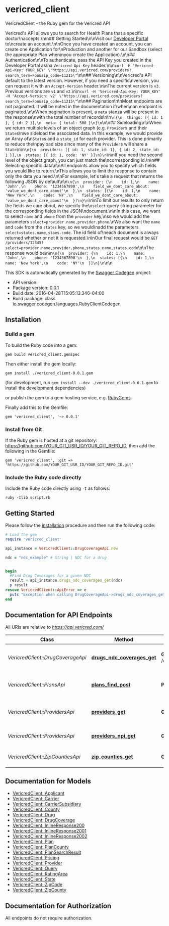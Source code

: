 # vericred_client

VericredClient - the Ruby gem for the Vericred API

Vericred's API allows you to search for Health Plans that a specific doctor\naccepts.\n\n## Getting Started\n\nVisit our [Developer Portal](https://vericred.3scale.net/access_code?access_code=vericred&cms_token=3545ca52af07bde85b7c0c3aa9d1985e) to\ncreate an account.\n\nOnce you have created an account, you can create one Application for\nProduction and another for our Sandbox (select the appropriate Plan when\nyou create the Application).\n\n## Authentication\n\nTo authenticate, pass the API Key you created in the Developer Portal as\na `Vericred-Api-Key` header.\n\n`curl -H 'Vericred-Api-Key: YOUR_KEY' \"https://api.vericred.com/providers?search_term=Foo&zip_code=11215\"`\n\n## Versioning\n\nVericred's API default to the latest version.  However, if you need a specific\nversion, you can request it with an `Accept-Version` header.\n\nThe current version is `v3`.  Previous versions are `v1` and `v2`.\n\n`curl -H 'Vericred-Api-Key: YOUR_KEY' -H 'Accept-Version: v2' \"https://api.vericred.com/providers?search_term=Foo&zip_code=11215\"`\n\n## Pagination\n\nMost endpoints are not paginated.  It will be noted in the documentation if/when\nan endpoint is paginated.\n\nWhen pagination is present, a `meta` stanza will be present in the response\nwith the total number of records\n\n```\n{\n  things: [{ id: 1 }, { id: 2 }],\n  meta: { total: 500 }\n}\n```\n\n## Sideloading\n\nWhen we return multiple levels of an object graph (e.g. `Provider`s and their `State`s\nwe sideload the associated data.  In this example, we would provide an Array of\n`State`s and a `state_id` for each provider.  This is done primarily to reduce the\npayload size since many of the `Provider`s will share a `State`\n\n```\n{\n  providers: [{ id: 1, state_id: 1}, { id: 2, state_id: 1 }],\n  states: [{ id: 1, code: 'NY' }]\n}\n```\n\nIf you need the second level of the object graph, you can just match the\ncorresponding id.\n\n## Selecting specific data\n\nAll endpoints allow you to specify which fields you would like to return.\nThis allows you to limit the response to contain only the data you need.\n\nFor example, let's take a request that returns the following JSON by default\n\n```\n{\n  provider: {\n    id: 1,\n    name: 'John',\n    phone: '1234567890',\n    field_we_dont_care_about: 'value_we_dont_care_about'\n  },\n  states: [{\n    id: 1,\n    name: 'New York',\n    code: 'NY',\n    field_we_dont_care_about: 'value_we_dont_care_about'\n  }]\n}\n```\n\nTo limit our results to only return the fields we care about, we specify the\n`select` query string parameter for the corresponding fields in the JSON\ndocument.\n\nIn this case, we want to select `name` and `phone` from the `provider` key,\nso we would add the parameters `select=provider.name,provider.phone`.\nWe also want the `name` and `code` from the `states` key, so we would\nadd the parameters `select=states.name,staes.code`.  The id field of\neach document is always returned whether or not it is requested.\n\nOur final request would be `GET /providers/12345?select=provider.name,provider.phone,states.name,states.code`\n\nThe response would be\n\n```\n{\n  provider: {\n    id: 1,\n    name: 'John',\n    phone: '1234567890'\n  },\n  states: [{\n    id: 1,\n    name: 'New York',\n    code: 'NY'\n  }]\n}\n```\n\n

This SDK is automatically generated by the [Swagger Codegen](https://github.com/swagger-api/swagger-codegen) project:

- API version: 
- Package version: 0.0.1
- Build date: 2016-04-28T15:05:13.346-04:00
- Build package: class io.swagger.codegen.languages.RubyClientCodegen

## Installation

### Build a gem

To build the Ruby code into a gem:

```shell
gem build vericred_client.gemspec
```

Then either install the gem locally:

```shell
gem install ./vericred_client-0.0.1.gem
```
(for development, run `gem install --dev ./vericred_client-0.0.1.gem` to install the development dependencies)

or publish the gem to a gem hosting service, e.g. [RubyGems](https://rubygems.org/).

Finally add this to the Gemfile:

    gem 'vericred_client', '~> 0.0.1'

### Install from Git

If the Ruby gem is hosted at a git repository: https://github.com/YOUR_GIT_USR_ID/YOUR_GIT_REPO_ID, then add the following in the Gemfile:

    gem 'vericred_client', :git => 'https://github.com/YOUR_GIT_USR_ID/YOUR_GIT_REPO_ID.git'

### Include the Ruby code directly

Include the Ruby code directly using `-I` as follows:

```shell
ruby -Ilib script.rb
```

## Getting Started

Please follow the [installation](#installation) procedure and then run the following code:
```ruby
# Load the gem
require 'vericred_client'

api_instance = VericredClient::DrugCoverageApi.new

ndc = "ndc_example" # String | NDC for a drug


begin
  #Find Drug Coverages for a given NDC
  result = api_instance.drugs_ndc_coverages_get(ndc)
  p result
rescue VericredClient::ApiError => e
  puts "Exception when calling DrugCoverageApi->drugs_ndc_coverages_get: #{e}"
end

```

## Documentation for API Endpoints

All URIs are relative to *https://api.vericred.com/*

Class | Method | HTTP request | Description
------------ | ------------- | ------------- | -------------
*VericredClient::DrugCoverageApi* | [**drugs_ndc_coverages_get**](docs/DrugCoverageApi.md#drugs_ndc_coverages_get) | **GET** /drugs/{ndc}/coverages | Find Drug Coverages for a given NDC
*VericredClient::PlansApi* | [**plans_find_post**](docs/PlansApi.md#plans_find_post) | **POST** /plans/find | Find a set of plans for a Zip Code and County
*VericredClient::ProvidersApi* | [**providers_get**](docs/ProvidersApi.md#providers_get) | **GET** /providers | Find providers by term and zip code
*VericredClient::ProvidersApi* | [**providers_npi_get**](docs/ProvidersApi.md#providers_npi_get) | **GET** /providers/{npi} | Find a specific Provider
*VericredClient::ZipCountiesApi* | [**zip_counties_get**](docs/ZipCountiesApi.md#zip_counties_get) | **GET** /zip_counties | Find Zip Counties by Zip Code


## Documentation for Models

 - [VericredClient::Applicant](docs/Applicant.md)
 - [VericredClient::Carrier](docs/Carrier.md)
 - [VericredClient::CarrierSubsidiary](docs/CarrierSubsidiary.md)
 - [VericredClient::County](docs/County.md)
 - [VericredClient::Drug](docs/Drug.md)
 - [VericredClient::DrugCoverage](docs/DrugCoverage.md)
 - [VericredClient::InlineResponse200](docs/InlineResponse200.md)
 - [VericredClient::InlineResponse2001](docs/InlineResponse2001.md)
 - [VericredClient::InlineResponse2002](docs/InlineResponse2002.md)
 - [VericredClient::Plan](docs/Plan.md)
 - [VericredClient::PlanCounty](docs/PlanCounty.md)
 - [VericredClient::PlanSearchResult](docs/PlanSearchResult.md)
 - [VericredClient::Pricing](docs/Pricing.md)
 - [VericredClient::Provider](docs/Provider.md)
 - [VericredClient::Query](docs/Query.md)
 - [VericredClient::RatingArea](docs/RatingArea.md)
 - [VericredClient::State](docs/State.md)
 - [VericredClient::ZipCode](docs/ZipCode.md)
 - [VericredClient::ZipCounty](docs/ZipCounty.md)


## Documentation for Authorization

 All endpoints do not require authorization.

